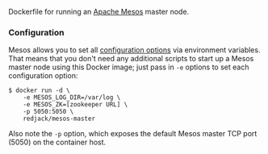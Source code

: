 Dockerfile for running an [Apache Mesos](http://mesos.apache.org/) master node.

### Configuration

Mesos allows you to set all [configuration
options](http://mesos.apache.org/documentation/latest/configuration/) via
environment variables.  That means that you don't need any additional scripts to
start up a Mesos master node using this Docker image; just pass in `-e` options
to set each configuration option:

    $ docker run -d \
        -e MESOS_LOG_DIR=/var/log \
        -e MESOS_ZK=[zookeeper URL] \
        -p 5050:5050 \
        redjack/mesos-master

Also note the `-p` option, which exposes the default Mesos master TCP port
(5050) on the container host.
